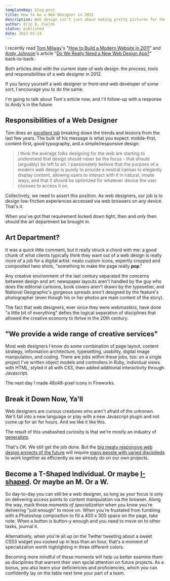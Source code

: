 ```yaml
---
templateKey: blog-post
title: How to be a Web Designer in 2012
description: Web design isn't just about making pretty pictures for the Internets anymore. Innoviative industries often look for <a href="http://en.wikipedia.org/wiki/T-shaped_skills" target="_blank">T-shaped individuals</a>, but maybe we simply need to be more flexible and honest with ourselves, finding what parts of web design we're awesome at and what parts we only want to do in a pinch. Also, where the f**k's my art department?
author: Eric D. Fields
status: published
date: 2012-01-24
---
```


I recently read [Tom Milway](http://twitter.com/tommilway)'s "[How to Build a Modern Website in 2011](http://blog.tommilway.com/post/14322949339/how-to-build-a-modern-website-in-2011)" and [Andy Johnson](http://twitter.com/shapingthepage)'s article "[Do We Really Need a New Web Design App?](http://shapingthepage.com/journal/do-we-really-need-a-new-web-design-app)" back-to-back.

Both articles deal with the current state of web design: the process, tools and responsibilities of a web designer in 2012.

If you fancy yourself a web designer or front-end web developer of some sort, I encourage you to do the same.

I'm going to talk about Tom's article now, and I'll follow-up with a response to Andy's in the future.

## Responsibilities of a Web Designer

Tom does an [excellent job](http://blog.tommilway.com/post/14322949339/how-to-build-a-modern-website-in-2011) breaking down the trends and lessons from the last few years. The bulk of his message is what you expect: mobile-first, content-first, good typography, and a simple/responsive design:

> I think the average folks designing for the web are starting to understand that design should never be the focus - that should (arguably) be left to art. I passionately believe that the purpose of a modern web design is purely to provide a neutral canvas to elegantly display content, allowing users to interact with it in natural, innate ways, and that it should be optimized for whatever device the user chooses to access it on.

Collectively, we need to assert this position. As web designers, our job is to design low-friction experiences accessed via web browsers on any device. That's it.

When you've got that requirement locked down tight, then and _only_ then should the art department be brought in.

## Art Department?

It was a quick little comment, but it really struck a chord with me: a good chunk of what clients typically _think_ they want out of a web design is really more of a job for a digital artist: neato custom icons, expertly cropped and composited hero shots, "something to make the page really **pop**."

Any creative environment of the last century separated the concerns between design and art: newspaper layouts aren't handled by the guy who does the editorial cartoons, book covers aren't drawn by the typesetter, and National Geographic's gorgeous spreads aren't designed by the feature's photographer (even though his or her photos are main content of the story).

The fact that web designers, ever since they were web*masters*, have done "a little bit of everything" defies the logical separation of disciplines that allowed the creative economy to thrive in the 20th century.

## "We provide a wide range of creative services"

Most web designers I know do some combination of page layout, content strategy, information architecture, typesetting, usability, digital image manipulation, and coding. There are jobs within these jobs, too: on a single project I've written object models and controllers in Ruby, individual views with HTML, styled it all with CSS, then added additional interactivity through Javascript.

The next day I made 48x48-pixel icons in Fireworks.

## Break it Down Now, Ya'll

Web designers are curious creatures who aren't afraid of the unknown. We'll fall into a new language or play with a new Javascript plugin and not come up for air for hours. And we like it like this.

The result of this unabashed curiosity is that we're mostly an industry of [generalists](http://www.uxmatters.com/mt/archives/2009/02/specialists-versus-generalists-a-false-dichotomy.php).

That's OK. We still get the job done. But the [big meaty responsive web design projects of the future](http://bostonglobe.com/) will require [many people with varied disciplieds](http://filamentgroup.com/lab/introducing_the_new_responsive_designed_bostonglobecom/) to work together as efficiently as we already do on our own projects.

## Become a T-Shaped Individual. Or maybe [I-shaped](http://www.businessweek.com/innovate/content/jul2009/id20090713_332802.htm). Or maybe an M. Or a W.

So day-to-day you can still be a web designer, so long as your focus is only on delivering access points to content manipulation via the browser. Along the way, mark those _moments of specialization_ when you know you're delivering "just enough" to move on. When you're frustated from fumbling with a Photoshop composition to fill a 400 x 300 space on the page, take note. When a button is button-y enough and you need to move on to other tasks, journal it.

Alternatively, when you're all up on the Twitter tweeting about a sweet CSS3 widget you cooked up in less than an hour, that's a moment of specialization worth highlighting in three different colors.

Becoming more mindful of these moments will help us better examine them as disciplines that warrent their own spcial attention on future projects. As a bonus, you also learn your deficiencies and proficiencies, which you can confidently lay on the table next time your part of a team.
